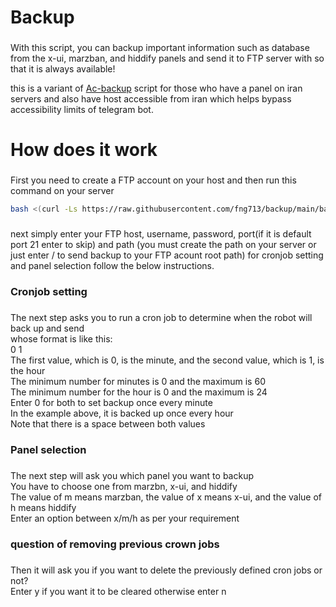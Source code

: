<h1 align="left">Backup</h1>

###

<p align="left">With this script, you can backup important information such as database from the x-ui, marzban, and hiddify panels and send it to FTP server with so that it is always available!</p>
<p align="left">
  this is a variant of <a href="https://github.com/AC-Lover/backup">Ac-backup</a> script for those who have a panel on iran servers and also have host accessible from iran which helps bypass accessibility limits of telegram bot.
</p>



###

<h1 align="left">How does it work</h1>

###

<p align="left">First you need to create a FTP account on your host and then run this command on your server</p> 


```bash
bash <(curl -Ls https://raw.githubusercontent.com/fng713/backup/main/backup.sh)
```
###

<p align="left">next simply enter your FTP host, username, password, port(if it is default port 21 enter to skip) and path (you must create the path on your server or just enter / to send backup to your FTP acount root path) for cronjob setting and panel selection follow the below instructions.</p>

###
<h3 align="left"> Cronjob setting</h3>

###

<p align="left">The next step asks you to run a cron job to determine when the robot will back up and send<br>whose format is like this:<br>0 1<br>The first value, which is 0, is the minute, and the second value, which is 1, is the hour<br>The minimum number for minutes is 0 and the maximum is 60<br>The minimum number for the hour is 0 and the maximum is 24<br>Enter 0 for both to set backup once every minute<br>In the example above, it is backed up once every hour<br>Note that there is a space between both values</p>

###

<h3 align="left"> Panel selection</h3>

###

<p align="left">The next step will ask you which panel you want to backup<br>You have to choose one from marzbn, x-ui, and hiddify <br>The value of m means marzban, the value of x means x-ui, and the value of h means hiddify <br>Enter an option between x/m/h as per your requirement</p>

###

<h3 align="left"> question of removing previous crown jobs</h3>

###

<p align="left">Then it will ask you if you want to delete the previously defined cron jobs or not?<br>Enter y if you want it to be cleared otherwise enter n</p>

